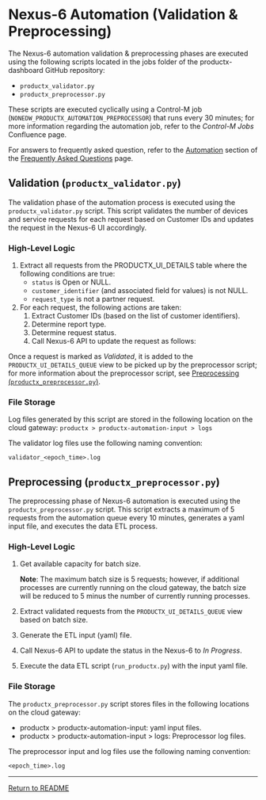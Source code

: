 # Nexus-6 Automation (Validation & Preprocessing)

The Nexus-6 automation validation & preprocessing phases are executed using the following scripts located in the jobs folder of the productx-dashboard GitHub repository:

* ```productx_validator.py```
* ```productx_preprocessor.py```

These scripts are executed cyclically using a Control-M job (`NONEDW_PRODUCTX_AUTOMATION_PREPROCESSOR`) that runs every 30 minutes; for more information regarding the automation job, refer to the *Control-M Jobs* Confluence page.

For answers to frequently asked question, refer to the [Automation](./frequently-asked-questions.md/#automation) section of the [Frequently Asked Questions](./frequently-asked-questions.md) page.

## Validation (```productx_validator.py```)

The validation phase of the automation process is executed using the ```productx_validator.py``` script. This script validates the number of devices and service requests for each request based on Customer IDs and updates the request in the Nexus-6 UI accordingly.

### High-Level Logic

1. Extract all requests from the PRODUCTX_UI_DETAILS table where the following conditions are true:
    * ```status``` is Open or NULL.
    * ```customer_identifier``` (and associated field for values) is not NULL.
    * ```request_type``` is not a partner request.
1. For each request, the following actions are taken:
    1. Extract Customer IDs (based on the list of customer identifiers).
    1. Determine report type.
    1. Determine request status.
    1. Call Nexus-6 API to update the request as follows:

Once a request is marked as *Validated*, it is added to the `PRODUCTX_UI_DETAILS_QUEUE` view to be picked up by the preprocessor script; for more information about the preprocessor script, see [Preprocessing (```productx_preprocessor.py```)](#preprocessing-productx_preprocessorpy).

### File Storage

Log files generated by this script are stored in the following location on the cloud gateway: ```productx > productx-automation-input > logs``` 

The validator log files use the following naming convention: 

```validator_<epoch_time>.log```

## Preprocessing (```productx_preprocessor.py```)

The preprocessing phase of Nexus-6 automation is executed using the ```productx_preprocessor.py``` script. This script extracts a maximum of 5 requests from the automation queue every 10 minutes, generates a yaml input file, and executes the data ETL process.

### High-Level Logic

1. Get available capacity for batch size.

    **Note**: The maximum batch size is 5 requests; however, if additional processes are currently running on the cloud gateway, the batch size will be reduced to 5 minus the number of currently running processes.

1. Extract validated requests from the `PRODUCTX_UI_DETAILS_QUEUE` view based on batch size.
1. Generate the ETL input (yaml) file.
1. Call Nexus-6 API to update the status in the Nexus-6 to *In Progress*.
1. Execute the data ETL script (```run_productx.py```) with the input yaml file.

### File Storage

The ```productx_preprocessor.py``` script stores files in the following locations on the cloud gateway:

* productx > productx-automation-input: yaml input files.
* productx > productx-automation-input > logs: Preprocessor log files.

The preprocessor input and log files use the following naming convention: 

```<epoch_time>.log```

<hr/>

[Return to README](../../README.md)

